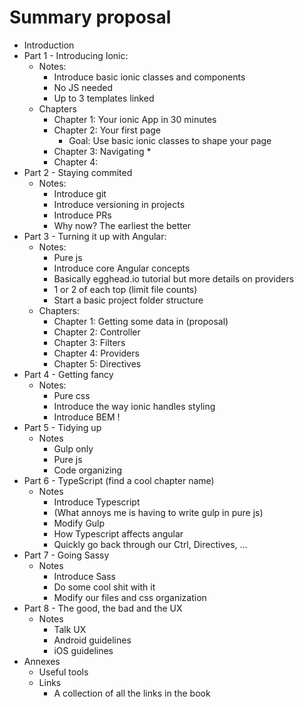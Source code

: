 # Summary proposal

* Introduction
* Part 1 - Introducing Ionic: 
    * Notes:
        * Introduce basic ionic classes and components
        * No JS needed
        * Up to 3 templates linked
    * Chapters
        * Chapter 1: Your ionic App in 30 minutes
        * Chapter 2: Your first page
            * Goal: Use basic ionic classes to shape your page
        * Chapter 3: Navigating
            * 
        * Chapter 4: 
* Part 2 - Staying commited
    * Notes:
        * Introduce git
        * Introduce versioning in projects
        * Introduce PRs
        * Why now? The earliest the better
* Part 3 - Turning it up with Angular:
    * Notes:
        * Pure js
        * Introduce core Angular concepts
        * Basically egghead.io tutorial but more details on providers
        * 1 or 2 of each top (limit file counts)
        * Start a basic project folder structure
    * Chapters:
        * Chapter 1: Getting some data in (proposal)
        * Chapter 2: Controller
        * Chapter 3: Filters
        * Chapter 4: Providers
        * Chapter 5: Directives
* Part 4 - Getting fancy
    * Notes:
        * Pure css
        * Introduce the way ionic handles styling
        * Introduce BEM !
* Part 5 - Tidying up
    * Notes
        * Gulp only
        * Pure js
        * Code organizing
* Part 6 - TypeScript (find a cool chapter name)
    * Notes
        * Introduce Typescript
        * (What annoys me is having to write gulp in pure js)
        * Modify Gulp
        * How Typescript affects angular
        * Quickly go back through our Ctrl, Directives, ...
* Part 7 - Going Sassy
    * Notes
        * Introduce Sass
        * Do some cool shit with it
        * Modify our files and css organization
* Part 8 - The good, the bad and the UX
    * Notes
        * Talk UX
        * Android guidelines
        * iOS guidelines
* Annexes
    * Useful tools
    * Links
        * A collection of all the links in the book